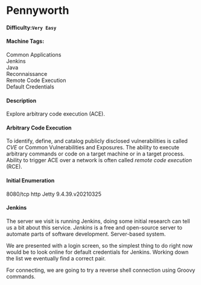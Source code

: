 # Pennyworth

#### Difficulty:<code>Very Easy</code>

#### Machine Tags:
  Common Applications  
  Jenkins  
  Java  
  Reconnaissance  
  Remote Code Execution  
  Default Credentials  

#### Description
  Explore arbitrary code execution (ACE).

#### **Arbitrary Code Execution**
  To identify, define, and catalog publicly disclosed vulnerabilities is called *CVE* or Common Vulnerabilities and Exposures. The ability to execute arbitrary commands or code on a target machine or in a target process. Ability to trigger ACE over a network is often called *remote code execution* (RCE). 

#### **Initial Enumeration**
  8080/tcp    http    Jetty 9.4.39.v20210325

#### **Jenkins**
  The server we visit is running Jenkins, doing some initial research can tell us a bit about this service. *Jenkins* is a free and open-source server to automate parts of software development. Server-based system. 

  We are presented with a login screen, so the simplest thing to do right now would be to look online for default credentials for Jenkins. Working down the list we eventually find a correct pair. 

  For connecting, we are going to try a reverse shell connection using Groovy commands. 